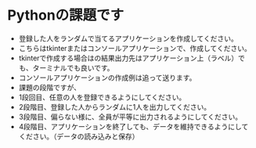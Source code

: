 # Pythonの課題です

- 登録した人をランダムで当てるアプリケーションを作成してください。
- こちらはtkinterまたはコンソールアプリケーションで、作成してください。
- tkinterで作成する場合はの結果出力先はアプリケーション上（ラベル）でも、ターミナルでも良いです。
- コンソールアプリケーションの作成例は追って送ります。
- 課題の段階ですが、
- 1段回目、任意の人を登録できるようにしてください。
- 2段階目、登録した人からランダムに1人を出力してください。
- 3段階目、偏らない様に、全員が平等に出力されるようにしてください。
- 4段階目、アプリケーションを終了しても、データを維持できるようにしてください。（データの読み込みと保存）
